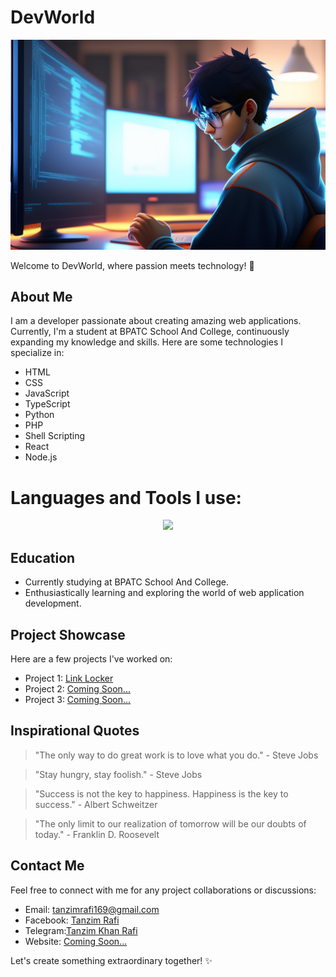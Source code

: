 # DevWorld

![Developer Illustration](rafi.jpg)

Welcome to DevWorld, where passion meets technology! 🚀

## About Me

I am a developer passionate about creating amazing web applications. Currently, I'm a student at BPATC School And College, continuously expanding my knowledge and skills. Here are some technologies I specialize in:

- HTML
- CSS
- JavaScript
- TypeScript
- Python
- PHP
- Shell Scripting
- React
- Node.js

  
# Languages and Tools I use:

<p align="center">
  <a href="https://skillicons.dev">
    <img src="https://skillicons.dev/icons?i=python,html,css,sass,js,php,svelte,bootstrap,react,ai,ts,nodejs,bash,c,vscode,figma,git,linux,atom,github&perline=5" />
  </a>
</p>




## Education

- Currently studying at BPATC School And College.
- Enthusiastically learning and exploring the world of web application development.

## Project Showcase

Here are a few projects I've worked on:

- Project 1: [Link Locker](https://github.com/DevRafi169/Locker)
- Project 2: [Coming Soon...](https://github.com/project2)
- Project 3: [Coming Soon...](https://github.com/project3)

## Inspirational Quotes

> "The only way to do great work is to love what you do." - Steve Jobs

> "Stay hungry, stay foolish." - Steve Jobs

> "Success is not the key to happiness. Happiness is the key to success." - Albert Schweitzer

> "The only limit to our realization of tomorrow will be our doubts of today." - Franklin D. Roosevelt

## Contact Me

Feel free to connect with me for any project collaborations or discussions:

- Email: [tanzimrafi169@gmail.com](mailto:tanzimrafi169@gmail.com)
- Facebook: [Tanzim Rafi](https://www.facebook.com/tanzim.rafi.90)
- Telegram:[Tanzim Khan Rafi](https://t.me/TanzimKhanRafi)
- Website: [Coming Soon...](https://www.yourwebsite.com)

Let's create something extraordinary together! ✨

